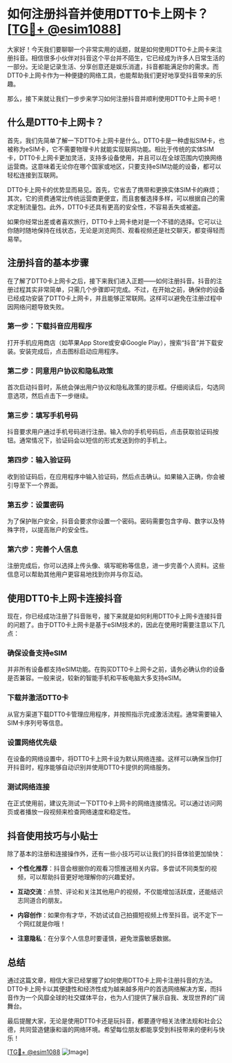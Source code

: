 # 如何注册抖音并使用DTT0卡上网卡？[[TG💪+ @esim1088](https://t.me/s/esim1088)]

大家好！今天我们要聊聊一个非常实用的话题，就是如何使用DTT0卡上网卡来注册抖音。相信很多小伙伴对抖音这个平台并不陌生，它已经成为许多人日常生活的一部分。无论是记录生活、分享创意还是娱乐消遣，抖音都能满足你的需求。而DTT0卡上网卡作为一种便捷的网络工具，也能帮助我们更好地享受抖音带来的乐趣。

那么，接下来就让我们一步步来学习如何注册抖音并顺利使用DTT0卡上网卡吧！

## 什么是DTT0卡上网卡？

首先，我们先简单了解一下DTT0卡上网卡是什么。DTT0卡是一种虚拟SIM卡，也被称为eSIM卡，它不需要物理卡片就能实现联网功能。相比于传统的实体SIM卡，DTT0卡上网卡更加灵活，支持多设备使用，并且可以在全球范围内切换网络运营商。这意味着无论你在哪个国家或地区，只要支持eSIM功能的设备，都可以轻松连接到互联网。

DTT0卡上网卡的优势显而易见。首先，它省去了携带和更换实体SIM卡的麻烦；其次，它的资费通常比传统运营商更便宜，而且套餐选择多样，可以根据自己的需求定制流量包。此外，DTT0卡还具有更高的安全性，不容易丢失或被盗。

如果你经常出差或者喜欢旅行，DTT0卡上网卡绝对是一个不错的选择。它可以让你随时随地保持在线状态，无论是浏览网页、观看视频还是社交聊天，都变得轻而易举。

## 注册抖音的基本步骤

在了解了DTT0卡上网卡之后，接下来我们进入正题——如何注册抖音。抖音的注册过程其实非常简单，只需几个步骤即可完成。不过，在开始之前，确保你的设备已经成功安装了DTT0卡上网卡，并且能够正常联网。这样可以避免在注册过程中因网络问题导致失败。

### 第一步：下载抖音应用程序

打开手机应用商店（如苹果App Store或安卓Google Play），搜索“抖音”并下载安装。安装完成后，点击图标启动应用程序。

### 第二步：同意用户协议和隐私政策

首次启动抖音时，系统会弹出用户协议和隐私政策的提示框。仔细阅读后，勾选同意选项，然后点击下一步继续。

### 第三步：填写手机号码

抖音要求用户通过手机号码进行注册。输入你的手机号码后，点击获取验证码按钮。通常情况下，验证码会以短信的形式发送到你的手机上。

### 第四步：输入验证码

收到验证码后，在应用程序中输入验证码，然后点击确认。如果输入正确，你会被引导至下一个界面。

### 第五步：设置密码

为了保护账户安全，抖音会要求你设置一个密码。密码需要包含字母、数字以及特殊字符，以提高账户的安全性。

### 第六步：完善个人信息

注册完成后，你可以选择上传头像、填写昵称等信息，进一步完善个人资料。这些信息可以帮助其他用户更容易地找到你并与你互动。

## 使用DTT0卡上网卡连接抖音

现在，你已经成功注册了抖音账号，接下来就是如何利用DTT0卡上网卡连接抖音的问题了。由于DTT0卡上网卡是基于eSIM技术的，因此在使用时需要注意以下几点：

### 确保设备支持eSIM

并非所有设备都支持eSIM功能。在购买DTT0卡上网卡之前，请务必确认你的设备是否兼容。一般来说，较新的智能手机和平板电脑大多支持eSIM。

### 下载并激活DTT0卡

从官方渠道下载DTT0卡管理应用程序，并按照指示完成激活流程。通常需要输入SIM卡序列号等信息。

### 设置网络优先级

在设备的网络设置中，将DTT0卡上网卡设为默认网络连接。这样可以确保当你打开抖音时，程序能够自动识别并使用DTT0卡提供的网络服务。

### 测试网络连接

在正式使用前，建议先测试一下DTT0卡上网卡的网络连接情况。可以通过访问网页或者播放一段视频来检查网络速度和稳定性。

## 抖音使用技巧与小贴士

除了基本的注册和连接操作外，还有一些小技巧可以让我们的抖音体验更加愉快：

- **个性化推荐**：抖音会根据你的观看习惯推送相关内容。多尝试不同类型的视频，可以帮助抖音更好地理解你的兴趣爱好。
  
- **互动交流**：点赞、评论和关注其他用户的视频，不仅能增加活跃度，还能结识志同道合的朋友。

- **内容创作**：如果你有才华，不妨试试自己拍摄短视频上传至抖音。说不定下一个网红就是你哦！

- **注意隐私**：在分享个人信息时要谨慎，避免泄露敏感数据。

## 总结

通过这篇文章，相信大家已经掌握了如何使用DTT0卡上网卡注册抖音的方法。DTT0卡上网卡以其便捷性和经济性成为越来越多用户的首选网络解决方案，而抖音作为一个风靡全球的社交媒体平台，也为人们提供了展示自我、发现世界的广阔舞台。

最后提醒大家，无论是使用DTT0卡还是玩抖音，都要遵守相关法律法规和社会公德，共同营造健康和谐的网络环境。希望每位朋友都能享受到科技带来的便利与快乐！

[[TG💪+ @esim1088](https://t.me/s/esim1088) ![Image](https://i.postimg.cc/4NQfJmqS/Snipaste-2025-05-13-00-14-12.png)]